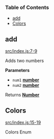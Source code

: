 <!-- Generated by documentation.js. Update this documentation by updating the source code. -->

### Table of Contents

-   [add](#add)
-   [Colors](#colors)

## add

[src/index.js:7-9](https://github.com/wework/universal-npm-starter/blob/7c0455cd00c690e21db3324c753ceafc3c4e64c0/src/index.js#L7-L9 "Source code on GitHub")

Adds two numbers

**Parameters**

-   `num1` **[number](https://developer.mozilla.org/en-US/docs/Web/JavaScript/Reference/Global_Objects/Number)** 
-   `num2` **[number](https://developer.mozilla.org/en-US/docs/Web/JavaScript/Reference/Global_Objects/Number)** 

Returns **[Number](https://developer.mozilla.org/en-US/docs/Web/JavaScript/Reference/Global_Objects/Number)** 

## Colors

[src/index.js:15-19](https://github.com/wework/universal-npm-starter/blob/7c0455cd00c690e21db3324c753ceafc3c4e64c0/src/index.js#L15-L19 "Source code on GitHub")

Colors Enum

